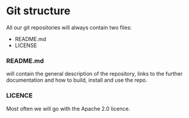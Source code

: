 
# Git structure

All our git repositories will always contain two files:

- README.md
- LICENSE

### README.md

will contain the general description of the repository, 
links to the further documentation and how to build, 
install and use the repo.

### LICENCE

Most often we will go with the Apache 2.0 licence.

